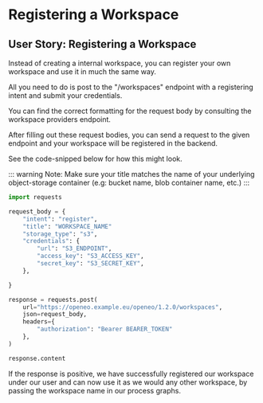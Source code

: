 # Registering a Workspace

## User Story: Registering a Workspace

Instead of creating a internal workspace, you can register your own workspace and use it in much the same way.

All you need to do is post to the "/workspaces" endpoint with a registering intent and submit your credentials.

You can find the correct formatting for the request body by consulting the workspace providers endpoint.

After filling out these request bodies, you can send a request to the given endpoint and your workspace will be registered in the backend.

See the code-snipped below for how this might look.

::: warning Note:
Make sure your title matches the name of your underlying object-storage container (e.g: bucket name, blob container name, etc.)
:::


```python
import requests

request_body = {
    "intent": "register",
    "title": "WORKSPACE_NAME"
    "storage_type": "s3",
    "credentials": {
        "url": "S3_ENDPOINT",
        "access_key": "S3_ACCESS_KEY",
        "secret_key": "S3_SECRET_KEY", 
    },

}

response = requests.post(
    url="https://openeo.example.eu/openeo/1.2.0/workspaces",
    json=request_body,
    headers={
        "authorization": "Bearer BEARER_TOKEN"
    },
)

response.content
```



If the response is positive, we have successfully registered our workspace under our user and can now use it as we would any other workspace, by passing the workspace name in our process graphs.
